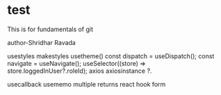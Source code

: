 # test
This is for fundamentals of git

author-Shridhar Ravada

usestyles makestyles usetheme()
const dispatch = useDispatch();
const navigate = useNavigate();
useSelector((store) => store.loggedInUser?.roleId);
axios axiosinstance
?.

usecallback usememo 
multiple returns
react hook form
